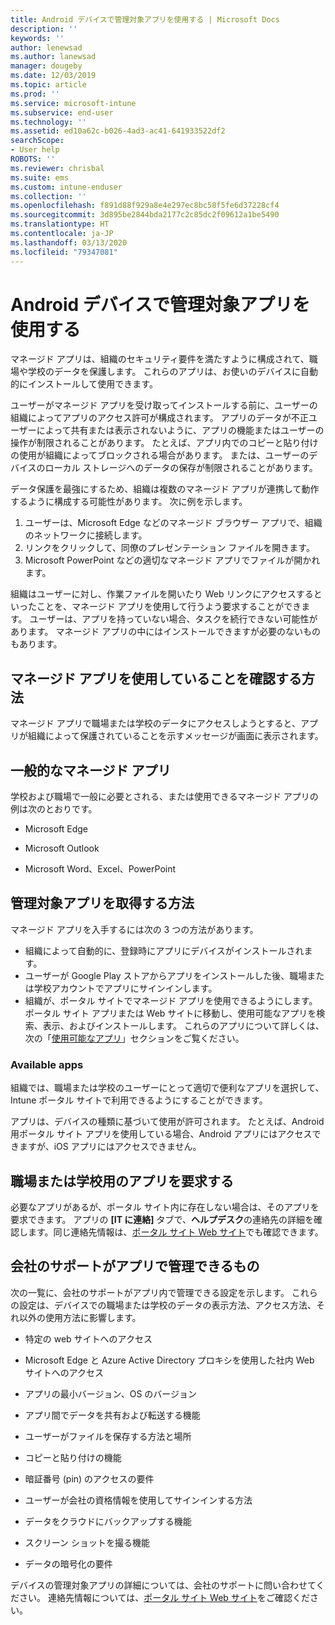 ```yaml
---
title: Android デバイスで管理対象アプリを使用する | Microsoft Docs
description: ''
keywords: ''
author: lenewsad
ms.author: lanewsad
manager: dougeby
ms.date: 12/03/2019
ms.topic: article
ms.prod: ''
ms.service: microsoft-intune
ms.subservice: end-user
ms.technology: ''
ms.assetid: ed10a62c-b026-4ad3-ac41-641933522df2
searchScope:
- User help
ROBOTS: ''
ms.reviewer: chrisbal
ms.suite: ems
ms.custom: intune-enduser
ms.collection: ''
ms.openlocfilehash: f891d88f929a8e4e297ec8bc58f5fe6d37228cf4
ms.sourcegitcommit: 3d895be2844bda2177c2c85dc2f09612a1be5490
ms.translationtype: HT
ms.contentlocale: ja-JP
ms.lasthandoff: 03/13/2020
ms.locfileid: "79347081"
---
```

# <a name="use-managed-apps-on-your-android-device"></a>Android デバイスで管理対象アプリを使用する
マネージド アプリは、組織のセキュリティ要件を満たすように構成されて、職場や学校のデータを保護します。 これらのアプリは、お使いのデバイスに自動的にインストールして使用できます。 

ユーザーがマネージド アプリを受け取ってインストールする前に、ユーザーの組織によってアプリのアクセス許可が構成されます。 アプリのデータが不正ユーザーによって共有または表示されないように、アプリの機能またはユーザーの操作が制限されることがあります。 たとえば、アプリ内でのコピーと貼り付けの使用が組織によってブロックされる場合があります。 または、ユーザーのデバイスのローカル ストレージへのデータの保存が制限されることがあります。

データ保護を最強にするため、組織は複数のマネージド アプリが連携して動作するように構成する可能性があります。 次に例を示します。
1. ユーザーは、Microsoft Edge などのマネージド ブラウザー アプリで、組織のネットワークに接続します。
2. リンクをクリックして、同僚のプレゼンテーション ファイルを開きます。
3. Microsoft PowerPoint などの適切なマネージド アプリでファイルが開かれます。

組織はユーザーに対し、作業ファイルを開いたり Web リンクにアクセスするといったことを、マネージド アプリを使用して行うよう要求することができます。 ユーザーは、アプリを持っていない場合、タスクを続行できない可能性があります。 マネージド アプリの中にはインストールできますが必要のないものもあります。

## <a name="how-do-i-know-im-using-a-managed-app"></a>マネージド アプリを使用していることを確認する方法
マネージド アプリで職場または学校のデータにアクセスしようとすると、アプリが組織によって保護されていることを示すメッセージが画面に表示されます。 

## <a name="commonly-managed-apps"></a>一般的なマネージド アプリ  
学校および職場で一般に必要とされる、または使用できるマネージド アプリの例は次のとおりです。

- Microsoft Edge

- Microsoft Outlook

- Microsoft Word、Excel、PowerPoint

## <a name="how-do-i-get-managed-apps"></a>管理対象アプリを取得する方法
マネージド アプリを入手するには次の 3 つの方法があります。  
* 組織によって自動的に、登録時にアプリにデバイスがインストールされます。  
* ユーザーが Google Play ストアからアプリをインストールした後、職場または学校アカウントでアプリにサインインします。    
* 組織が、ポータル サイトでマネージド アプリを使用できるようにします。 ポータル サイト アプリまたは Web サイトに移動し、使用可能なアプリを検索、表示、およびインストールします。 これらのアプリについて詳しくは、次の「[使用可能なアプリ](#available-apps)」セクションをご覧ください。  

### <a name="available-apps"></a>Available apps   
 組織では、職場または学校のユーザーにとって適切で便利なアプリを選択して、Intune ポータル サイトで利用できるようにすることができます。  

 アプリは、デバイスの種類に基づいて使用が許可されます。 たとえば、Android 用ポータル サイト アプリを使用している場合、Android アプリにはアクセスできますが、iOS アプリにはアクセスできません。   

## <a name="request-an-app-for-work-or-school"></a>職場または学校用のアプリを要求する   
 必要なアプリがあるが、ポータル サイト内に存在しない場合は、そのアプリを要求できます。 アプリの **[IT に連絡]** タブで、**ヘルプデスク**の連絡先の詳細を確認します。同じ連絡先情報は、[ポータル サイト Web サイト](https://go.microsoft.com/fwlink/?linkid=2010980)でも確認できます。   

## <a name="what-can-my-company-support-manage-in-an-app"></a>会社のサポートがアプリで管理できるもの  
次の一覧に、会社のサポートがアプリ内で管理できる設定を示します。 これらの設定は、デバイスでの職場または学校のデータの表示方法、アクセス方法、それ以外の使用方法に影響します。

* 特定の web サイトへのアクセス  

* Microsoft Edge と Azure Active Directory プロキシを使用した社内 Web サイトへのアクセス  

* アプリの最小バージョン、OS のバージョン

* アプリ間でデータを共有および転送する機能  

* ユーザーがファイルを保存する方法と場所  

* コピーと貼り付けの機能  

* 暗証番号 (pin) のアクセスの要件  

* ユーザーが会社の資格情報を使用してサインインする方法  

* データをクラウドにバックアップする機能  

* スクリーン ショットを撮る機能  

* データの暗号化の要件  

デバイスの管理対象アプリの詳細については、会社のサポートに問い合わせてください。 連絡先情報については、[ポータル サイト Web サイト](https://go.microsoft.com/fwlink/?linkid=2010980)をご確認ください。
